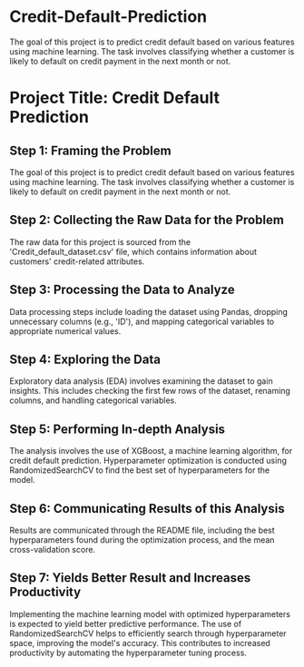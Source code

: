 # Credit-Default-Prediction
The goal of this project is to predict credit default based on various features using machine learning. The task involves classifying whether a customer is likely to default on credit payment in the next month or not.

# Project Title: Credit Default Prediction

## Step 1: Framing the Problem
The goal of this project is to predict credit default based on various features using machine learning. The task involves classifying whether a customer is likely to default on credit payment in the next month or not.

## Step 2: Collecting the Raw Data for the Problem
The raw data for this project is sourced from the 'Credit_default_dataset.csv' file, which contains information about customers' credit-related attributes.

## Step 3: Processing the Data to Analyze
Data processing steps include loading the dataset using Pandas, dropping unnecessary columns (e.g., 'ID'), and mapping categorical variables to appropriate numerical values.

## Step 4: Exploring the Data
Exploratory data analysis (EDA) involves examining the dataset to gain insights. This includes checking the first few rows of the dataset, renaming columns, and handling categorical variables.

## Step 5: Performing In-depth Analysis
The analysis involves the use of XGBoost, a machine learning algorithm, for credit default prediction. Hyperparameter optimization is conducted using RandomizedSearchCV to find the best set of hyperparameters for the model.

## Step 6: Communicating Results of this Analysis
Results are communicated through the README file, including the best hyperparameters found during the optimization process, and the mean cross-validation score.

## Step 7: Yields Better Result and Increases Productivity
Implementing the machine learning model with optimized hyperparameters is expected to yield better predictive performance. The use of RandomizedSearchCV helps to efficiently search through hyperparameter space, improving the model's accuracy. This contributes to increased productivity by automating the hyperparameter tuning process.
